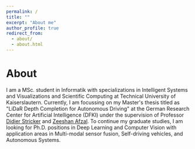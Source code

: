 ```yaml
---
permalink: /
title: ""
excerpt: "About me"
author_profile: true
redirect_from: 
  - about/
  - about.html
---
```


# About
I am a MSc. student in Informatik with specializations in Intelligent Systems and Visualizations and Scientific Computing at Technical University of Kaiserslautern. Currently, I am focussing on my Master's thesis titled as "LiDaR Depth Completion for Autonomous Driving" at the German Research Center for Artificial Intelligence (DFKI) under the supervision of Professor [Didier Stricker](https://av.dfki.de/members/stricker/) and [Zeeshan Afzal](https://av.dfki.de/members/afzal/). To continue my graduate studies, I am looking for Ph.D. positions in Deep Learning and Computer Vision with application areas in Multi-modal sensor fusion, Self-driving vehicles, and Autonomous Systems.



